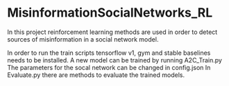 # MisinformationSocialNetworks_RL
In this project reinforcement learning methods are used in order to detect sources of misinformation in a social network model.

In order to run the train scripts tensorflow v1, gym and stable baselines needs to be installed.
A new model can be trained by running A2C_Train.py
The parameters for the socal network can be changed in config.json
In Evaluate.py there are methods to evaluate the trained models.

